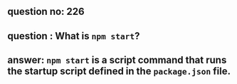 
      
## question no: 226

## question : What is `npm start`?

## answer: `npm start` is a script command that runs the startup script defined in the `package.json` file.
      
